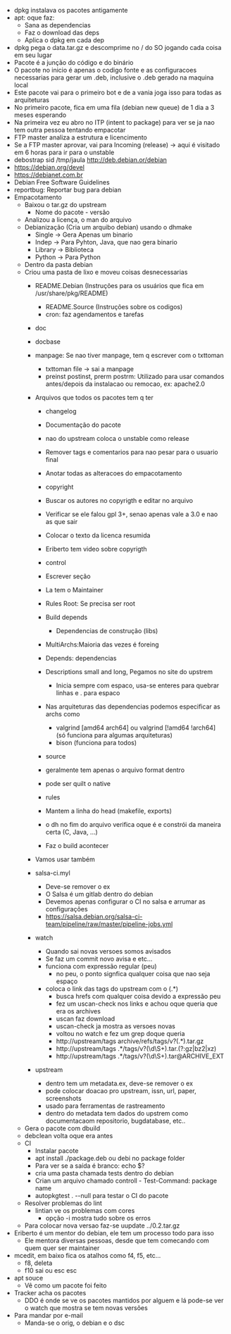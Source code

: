- dpkg instalava os pacotes antigamente
- apt: oque faz:
	- Sana as dependencias
	- Faz o download das deps
	- Aplica o dpkg em cada dep
- dpkg pega o data.tar.gz e descomprime no / do SO jogando cada coisa em seu lugar
- Pacote é a junção do código e do binário
- O pacote no inicio é apenas o codigo fonte e as configuracoes necessarias para gerar um .deb, inclusive o .deb gerado na  maquina local
- Este pacote vai para o primeiro bot e de a vania joga isso para todas as arquiteturas
- No primeiro pacote, fica em uma fila (debian new queue) de 1 dia a 3 meses esperando
- Na primeira vez eu abro no ITP (intent to package) para ver se ja nao tem outra pessoa tentando empacotar
- FTP master analiza a estrutura e licencimento
- Se a FTP master aprovar, vai para Incoming (release) -> aqui é visitado em 6 horas para ir para o unstable
- debostrap sid /tmp/jaula http://deb.debian.or/debian
- https://debian.org/devel
- https://debianet.com.br
- Debian Free Software Guidelines
- reportbug: Reportar bug para debian
- Empacotamento
	- Baixou o tar.gz do upstream
	    - Nome do pacote - versão
	- Analizou a licença, o man do arquivo
	- Debianização (Cria um arquibo debian) usando o dhmake
		- Single -> Gera Apenas um binario
		- Indep -> Para Pyhton, Java, que nao gera binario
		- Library -> Biblioteca
		- Python -> Para Python
	- Dentro da pasta debian
	- Criou uma pasta de lixo e moveu coisas desnecessarias
		- README.Debian (Instruções para os usuários que fica em /usr/share/pkg/README)
      		- README.Source (Instruções sobre os codigos)
      		- cron: faz agendamentos e tarefas
		- doc
		- docbase
		- manpage: Se nao tiver manpage, tem q escrever com o txttoman
        	- txttoman file -> sai a manpage
      		- preinst postinst, prerm postrm: Utilizado para usar comandos antes/depois da instalacao ou remocao, ex: apache2.0
    	- Arquivos que todos os pacotes tem q ter
      		- changelog
			- Documentação do pacote
			- nao do upstream coloca o unstable como release
			- Remover tags e comentarios para nao pesar para o usuario final
			- Anotar todas as alteracoes do empacotamento
      		- copyright
			- Buscar os autores no copyrigth e editar no arquivo
			- Verificar se ele falou gpl 3+, senao apenas vale a 3.0 e nao as que sair
			- Colocar o texto da licenca resumida
			- Eriberto tem video sobre copyrigth
			
      		- control
			- Escrever seção
			- La tem o Maintainer
			- Rules Root: Se precisa ser root
			- Build depends
				- Dependencias de construção (libs)
			- MultiArchs:Maioria das vezes é foreing
			- Depends: dependencias
			- Descriptions small and long, Pegamos no site do upstrem
				- Inicia sempre com espaco, usa-se enteres para quebrar linhas e . para espaco
			- Nas arquiteturas das dependencias podemos especificar as archs como
				- valgrind [amd64 arch64] ou valgrind [!amd64 !arch64] (só funciona para algumas arquiteturas)
				- bison (funciona para todos)
      		- source
			- geralmente tem apenas o arquivo format dentro
			- pode ser quilt o native
      		- rules
			- Mantem a linha do head (makefile, exports)
			- o dh no fim do arquivo verifica oque é e constrói da maneira certa (C, Java, ...)
			- Faz o build acontecer
			
    	- Vamos usar também
		- salsa-ci.myl
			- Deve-se remover o ex
			- O Salsa é um gitlab dentro do debian
			- Devemos apenas configurar o CI no salsa e arrumar as configurações
			- https://salsa.debian.org/salsa-ci-team/pipeline/raw/master/pipeline-jobs.yml
		- watch
			- Quando sai novas versoes somos avisados
			- Se faz um commit novo avisa e etc...
			- funciona com expressão regular (peu)
			    - no peu, o ponto signfica qualquer coisa que nao seja espaço
			- coloca o link das tags do upstream com o (.*)
			    - busca hrefs com qualquer coisa devido a expressão peu
			    - fez um uscan-check nos links e achou oque queria que era os archives
				- uscan faz download
				- uscan-check ja mostra as versoes novas
			    - voltou no watch e fez um grep doque queria
				- http://upstream/tags archive/refs/tags/v?(.*)\.tar\.gz
				- http://upstream/tags .*/tags/v?(\d\S+)\.tar\.(?:gz|bz2|xz)
				- http://upstream/tags .*/tags/v?(\d\S+)\.tar\@ARCHIVE_EXT 
		- upstream
			- dentro tem um metadata.ex, deve-se remover o ex
			- pode colocar doacao pro upstream, issn, url, paper, screenshots
			- usado para ferramentas de rastreamento
			- dentro do metadata tem dados do upstrem como documentacaom repositorio, bugdatabase, etc..
	- Gera o pacote com dbuild
	- debclean volta oque era antes
	- CI
		- Instalar pacote
		- apt install ./package.deb ou debi no package folder
		- Para ver se a saída é branco: echo $?
		- cria uma pasta chamada tests dentro do debian
		- Crian um arquivo chamado controll
		        - Test-Command: package name
		- autopkgtest . --null para testar o CI do pacote
	- Resolver problemas do lint
		- lintian ve os problemas com cores
			- opção -i mostra tudo sobre os erros
	- Para colocar nova versao faz-se uupdate ../0.2.tar.gz
- Eriberto é um mentor do debian, ele tem um processo todo para isso
	- Ele mentora diversas pessoas, desde que tem comecando com quem quer ser maintainer
- mcedit, em baixo fica os atalhos como f4, f5, etc...
	- f8, deleta
	- f10 sai ou esc esc
- apt souce
	- Vê como um pacote foi feito
- Tracker acha os pacotes
	- DDO é onde se ve os pacotes mantidos por alguem e lá pode-se ver o watch que mostra se tem novas versões
- Para mandar por e-mail
	- Manda-se o orig, o debian e o dsc

